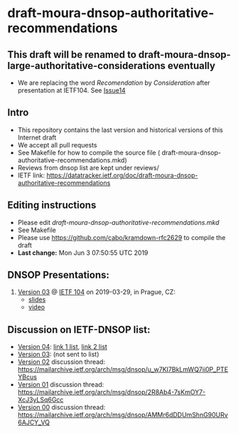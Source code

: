 # draft-moura-dnsop-authoritative-recommendations

## This draft will be renamed to  draft-moura-dnsop-large-authoritative-considerations eventually

   * We are replacing the word *Recomendation* by *Consideration* after presentation at IETF104. See [Issue14](https://github.com/gmmoura/draft-moura-dnsop-authoritative-recommendations/issues/14)


## Intro   

   * This repository contains the last version and historical versions of this Internet draft
   * We accept all pull requests
   * See Makefile for how to compile the source file ( 	draft-moura-dnsop-authoritative-recommendations.mkd)
   * Reviews from dnsop list are kept under reviews/
   * IETF link: https://datatracker.ietf.org/doc/draft-moura-dnsop-authoritative-recommendations

## Editing instructions

   * Please edit *draft-moura-dnsop-authoritative-recommendations.mkd*
   * See Makefile
   * Please use https://github.com/cabo/kramdown-rfc2629 to compile the draft
   *  **Last change:** Mon Jun  3 07:50:55 UTC 2019


## DNSOP Presentations:

   1. [Version 03](https://datatracker.ietf.org/doc/draft-moura-dnsop-authoritative-recommendations/03/) @ [IETF 104](https://datatracker.ietf.org/meeting/104/session/dnsop/) on 2019-03-29, in Prague, CZ:
       * [slides](https://datatracker.ietf.org/meeting/104/materials/slides-104-dnsop-dnsop-authoritative-recommendations-01.pdf)
       * [video](https://www.youtube.com/watch?v=l2ixYuwuaqY)

## Discussion on IETF-DNSOP list:
   * [Version 04](https://datatracker.ietf.org/doc/draft-moura-dnsop-authoritative-recommendations/04/): [link 1 list](https://mailarchive.ietf.org/arch/msg/dnsop/fY4vuYzPUnd9XvkrhJg61ZrgIxY), [link 2 list](https://mailarchive.ietf.org/arch/msg/dnsop/qwbkhEmnTIbabUlEA_poL0RbcVM)
   * [Version 03](https://datatracker.ietf.org/doc/draft-moura-dnsop-authoritative-recommendations/03/): (not sent to list)
   * [Version 02](https://datatracker.ietf.org/doc/draft-moura-dnsop-authoritative-recommendations/02/) discussion thread: https://mailarchive.ietf.org/arch/msg/dnsop/u_w7KI7BkLmWQ7ii0P_PTEYBcus
   * [Version 01](https://datatracker.ietf.org/doc/draft-moura-dnsop-authoritative-recommendations/01/) discussion thread: https://mailarchive.ietf.org/arch/msg/dnsop/2R8Ab4-7sKmOY7-XcJ3yLSq6Gcc
   * [Version 00](https://datatracker.ietf.org/doc/draft-moura-dnsop-authoritative-recommendations/00/) discussion thread: https://mailarchive.ietf.org/arch/msg/dnsop/AMMr6dDDUmShnG90URv6AJCY_VQ
